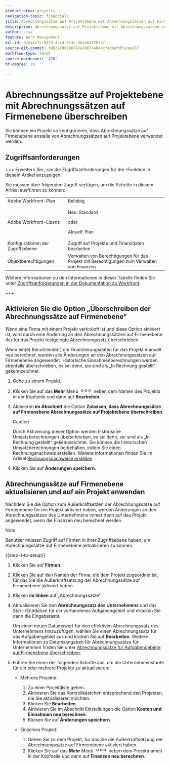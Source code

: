 ```yaml
---
product-area: projects
navigation-topic: financials
title: Abrechnungssätze auf Projektebene mit Abrechnungssätzen auf Firmenebene überschreiben
description: Abrechnungssätze auf Projektebene mit Abrechnungssätzen auf Firmenebene überschreiben
author: Lisa
feature: Work Management
exl-id: 02ea4c7c-0473-4cc4-913c-3baa613767b7
source-git-commit: b983a780198743a2b87b4b48cf4d6afdf1cee437
workflow-type: tm+mt
source-wordcount: '476'
ht-degree: 1%

---
```


# Abrechnungssätze auf Projektebene mit Abrechnungssätzen auf Firmenebene überschreiben

<!--
<p data-mc-conditions="QuicksilverOrClassic.Draft mode">(NOTE: THIS IS LINKED TO THE UI IN THE EDIT PROJECT MODAL)</p>
-->

Sie können ein Projekt so konfigurieren, dass Abrechnungssätze auf Firmenebene anstelle von Abrechnungssätzen auf Projektebene verwendet werden.

## Zugriffsanforderungen

+++ Erweitern Sie , um die Zugriffsanforderungen für die -Funktion in diesem Artikel anzuzeigen.

Sie müssen über folgenden Zugriff verfügen, um die Schritte in diesem Artikel ausführen zu können:

<table style="table-layout:auto"> 
 <col> 
 <col> 
 <tbody> 
  <tr> 
   <td role="rowheader">Adobe Workfront-Plan</td> 
   <td>Beliebig</td> 
  </tr> 
  <tr> 
   <td role="rowheader">Adobe Workfront-Lizenz</td> 
   <td>
   <p>Neu: Standard</p>
   <p>oder</p>
   <p>Aktuell: Plan</p></td> 
  </tr> 
  <tr> 
   <td role="rowheader">Konfigurationen der Zugriffsebene</td> 
   <td>Zugriff auf Projekte und Finanzdaten bearbeiten</td> 
  </tr> 
  <tr> 
   <td role="rowheader">Objektberechtigungen</td> 
   <td>Verwalten von Berechtigungen für das Projekt mit Berechtigungen zum Verwalten von Finanzen</td> 
  </tr> 
 </tbody> 
</table>

Weitere Informationen zu den Informationen in dieser Tabelle finden Sie unter [Zugriffsanforderungen in der Dokumentation zu Workfront](/help/quicksilver/administration-and-setup/add-users/access-levels-and-object-permissions/access-level-requirements-in-documentation.md).

+++

## Aktivieren Sie die Option „Überschreiben der Abrechnungssätze auf Firmenebene“

Wenn eine Firma mit einem Projekt verknüpft ist und diese Option aktiviert ist, wird durch eine Änderung an den Abrechnungssätzen auf Firmenebene der für das Projekt festgelegte Abrechnungssatz überschrieben.

Wenn ein(e) Benutzende(r) die Finanzierungsdaten für das Projekt manuell neu berechnet, werden alle Änderungen an den Abrechnungssätzen auf Firmenebene angewendet. Historische Einnahmenberechnungen werden ebenfalls überschrieben, es sei denn, sie sind als „In Rechnung gestellt“ gekennzeichnet.

1. Gehe zu einem Projekt.
1. Klicken Sie auf das **Mehr** Menü ![Mehr](assets/qs-more-icon-on-an-object.png) neben dem Namen des Projekts in der Kopfzeile und dann auf **Bearbeiten**.
1. Aktivieren **im Abschnitt** die Option **Zulassen, dass Abrechnungssätze auf Firmenebene Abrechnungssätze auf Projektebene überschreiben**.

   >[!CAUTION]
   >
   >Durch Aktivierung dieser Option werden historische Umsatzberechnungen überschrieben, es sei denn, sie sind als „In Rechnung gestellt“ gekennzeichnet. Sie können die historischen Umsatzberechnungen beibehalten, indem Sie einen Rechnungsnachweis erstellen. Weitere Informationen finden Sie im Artikel [Rechnungsnachweise erstellen](../../../manage-work/projects/project-finances/create-billing-records.md)

1. Klicken Sie auf **Änderungen speichern**.

## Abrechnungssätze auf Firmenebene aktualisieren und auf ein Projekt anwenden

Nachdem Sie die Option zum Außerkraftsetzen der Abrechnungssätze auf Firmenebene für ein Projekt aktiviert haben, werden Änderungen an den Abrechnungssätzen des Unternehmens immer dann auf das Projekt angewendet, wenn die Finanzen neu berechnet werden.

>[!NOTE]
>
>Benutzer müssen Zugriff auf Firmen in ihrer Zugriffsebene haben, um Abrechnungssätze auf Firmenebene aktualisieren zu können.

{{step-1-to-setup}}

1. Klicken Sie auf **Firmen**.
1. Klicken Sie auf den Namen der Firma, die dem Projekt zugeordnet ist, für das Sie die Außerkraftsetzung der Abrechnungssätze auf Firmenebene aktiviert haben.
1. Klicken **im linken** auf „Abrechnungssätze“.
1. Aktualisieren Sie den **Abrechnungssatz des Unternehmens** und das Start-/Enddatum für ein vorhandenes Aufgabengebiet und drücken Sie dann die Eingabetaste.

   Um einen neuen Datumswert für den effektiven Abrechnungssatz des Unternehmens hinzuzufügen, wählen Sie einen Abrechnungssatz für das Aufgabengebiet aus und klicken Sie auf **Bearbeiten**. Weitere Informationen zu Datumsangaben für Abrechnungssätze für Unternehmen finden Sie unter [Abrechnungssätze für Aufgabengebiete auf Firmenebene überschreiben](/help/quicksilver/administration-and-setup/set-up-workfront/organizational-setup/override-job-role-billing-rates-company-level.md).

1. Führen Sie einen der folgenden Schritte aus, um die Unternehmenstarife für ein oder mehrere Projekte zu aktualisieren:

   * Mehrere Projekte:

      1. Zu einer Projektliste gehen.
      1. Aktivieren Sie das Kontrollkästchen entsprechend den Projekten, die Sie aktualisieren möchten.
      1. Klicken Sie **Bearbeiten**.
      1. Aktivieren Sie im Abschnitt Einstellungen die Option **Kosten und Einnahmen neu berechnen**.
      1. Klicken Sie auf **Änderungen speichern**.

   * Einzelnes Projekt:

      1. Gehen Sie zu dem Projekt, für das Sie die Außerkraftsetzung der Abrechnungssätze auf Firmenebene aktiviert haben.
      1. Klicken Sie auf das **Mehr** Menü ![Mehr](assets/qs-more-icon-on-an-object.png) neben dem Projektnamen in der Kopfzeile und dann auf **Finanzen neu berechnen**.
